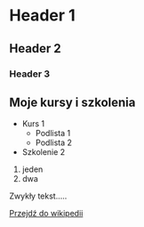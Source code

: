 # Header 1
## Header 2
### Header 3

## Moje kursy i szkolenia
- Kurs 1
  - Podlista 1
  - Podlista 2
- Szkolenie 2
1. jeden
2. dwa

Zwykły tekst.....

[Przejdź do wikipedii](https://www.wikipedia.org/)


  
